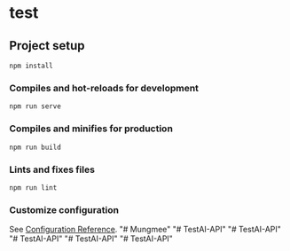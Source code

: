 # test

## Project setup
```
npm install
```

### Compiles and hot-reloads for development
```
npm run serve
```

### Compiles and minifies for production
```
npm run build
```

### Lints and fixes files
```
npm run lint
```

### Customize configuration
See [Configuration Reference](https://cli.vuejs.org/config/).
"# Mungmee" 
"# TestAI-API" 
"# TestAI-API" 
"# TestAI-API" 
"# TestAI-API" 
"# TestAI-API" 
